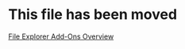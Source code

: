 # This file has been moved

[File Explorer Add-Ons Overview](https://aka.ms/PowerToysOverview_FileExplorerAddOns)